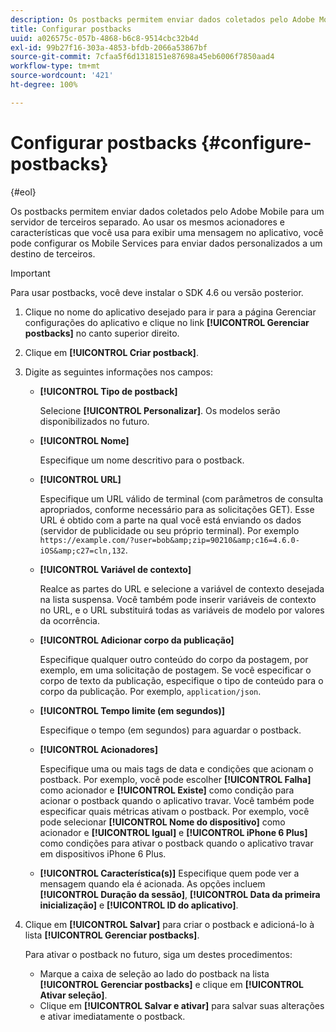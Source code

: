 ```yaml
---
description: Os postbacks permitem enviar dados coletados pelo Adobe Mobile para um servidor de terceiros separado. Ao usar os mesmos acionadores e características que você usa para exibir uma mensagem no aplicativo, você pode configurar os Mobile Services para enviar dados personalizados a um destino de terceiros.
title: Configurar postbacks
uuid: a026575c-057b-4868-b6c8-9514cbc32b4d
exl-id: 99b27f16-303a-4853-bfdb-2066a53867bf
source-git-commit: 7cfaa5f6d1318151e87698a45eb6006f7850aad4
workflow-type: tm+mt
source-wordcount: '421'
ht-degree: 100%

---
```


# Configurar postbacks {#configure-postbacks}

{#eol}

Os postbacks permitem enviar dados coletados pelo Adobe Mobile para um servidor de terceiros separado. Ao usar os mesmos acionadores e características que você usa para exibir uma mensagem no aplicativo, você pode configurar os Mobile Services para enviar dados personalizados a um destino de terceiros.

>[!IMPORTANT]
>
>Para usar postbacks, você deve instalar o SDK 4.6 ou versão posterior.

1. Clique no nome do aplicativo desejado para ir para a página Gerenciar configurações do aplicativo e clique no link **[!UICONTROL Gerenciar postbacks]** no canto superior direito.
2. Clique em **[!UICONTROL Criar postback]**.
3. Digite as seguintes informações nos campos:

   * **[!UICONTROL Tipo de postback]**

      Selecione **[!UICONTROL Personalizar]**. Os modelos serão disponibilizados no futuro.

   * **[!UICONTROL Nome]**

      Especifique um nome descritivo para o postback.

   * **[!UICONTROL URL]**

      Especifique um URL válido de terminal (com parâmetros de consulta apropriados, conforme necessário para as solicitações GET). Esse URL é obtido com a parte na qual você está enviando os dados (servidor de publicidade ou seu próprio terminal). Por exemplo `https://example.com/?user=bob&amp;zip=90210&amp;c16=4.6.0-iOS&amp;c27=cln,132`.

   * **[!UICONTROL Variável de contexto]**

      Realce as partes do URL e selecione a variável de contexto desejada na lista suspensa. Você também pode inserir variáveis de contexto no URL, e o URL substituirá todas as variáveis de modelo por valores da ocorrência.

   * **[!UICONTROL Adicionar corpo da publicação]**

      Especifique qualquer outro conteúdo do corpo da postagem, por exemplo, em uma solicitação de postagem. Se você especificar o corpo de texto da publicação, especifique o tipo de conteúdo para o corpo da publicação. Por exemplo, `application/json`.

   * **[!UICONTROL Tempo limite (em segundos)]**

      Especifique o tempo (em segundos) para aguardar o postback.

   * **[!UICONTROL Acionadores]**

      Especifique uma ou mais tags de data e condições que acionam o postback. Por exemplo, você pode escolher **[!UICONTROL Falha]** como acionador e **[!UICONTROL Existe]** como condição para acionar o postback quando o aplicativo travar. Você também pode especificar quais métricas ativam o postback. Por exemplo, você pode selecionar **[!UICONTROL Nome do dispositivo]** como acionador e **[!UICONTROL Igual]** e **[!UICONTROL iPhone 6 Plus]** como condições para ativar o postback quando o aplicativo travar em dispositivos iPhone 6 Plus.

   * **[!UICONTROL Característica(s)]**
   Especifique quem pode ver a mensagem quando ela é acionada. As opções incluem **[!UICONTROL Duração da sessão]**, **[!UICONTROL Data da primeira inicialização]** e **[!UICONTROL ID do aplicativo]**.

4. Clique em **[!UICONTROL Salvar]** para criar o postback e adicioná-lo à lista **[!UICONTROL Gerenciar postbacks]**.

   Para ativar o postback no futuro, siga um destes procedimentos:

   * Marque a caixa de seleção ao lado do postback na lista **[!UICONTROL Gerenciar postbacks]** e clique em **[!UICONTROL Ativar seleção]**.
   * Clique em **[!UICONTROL Salvar e ativar]** para salvar suas alterações e ativar imediatamente o postback.
